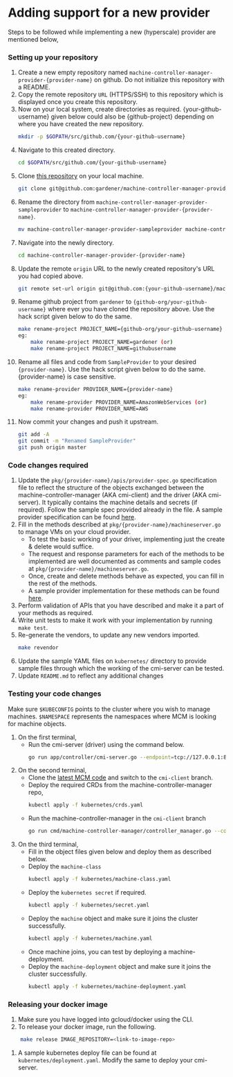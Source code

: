 # Adding support for a new provider

Steps to be followed while implementing a new (hyperscale) provider are mentioned below,

### Setting up your repository

1. Create a new empty repository named `machine-controller-manager-provider-{provider-name}` on github. Do not initialize this repository with a README.
1. Copy the remote repository `URL` (HTTPS/SSH) to this repository which is displayed once you create this repository.
1. Now on your local system, create directories as required. {your-github-username} given below could also be {github-project} depending on where you have created the new repository.
    ```bash
    mkdir -p $GOPATH/src/github.com/{your-github-username}
    ```
1. Navigate to this created directory.
    ```bash
    cd $GOPATH/src/github.com/{your-github-username}
    ```
1. Clone [this repository](https://github.com/gardener/machine-controller-manager-provider-sampleprovider) on your local machine.
    ```bash
    git clone git@github.com:gardener/machine-controller-manager-provider-sampleprovider.git
    ```
1. Rename the directory from `machine-controller-manager-provider-sampleprovider` to `machine-controller-manager-provider-{provider-name}`.
    ```bash
    mv machine-controller-manager-provider-sampleprovider machine-controller-manager-provider-{provider-name}
    ```
1. Navigate into the newly directory.
    ```bash
    cd machine-controller-manager-provider-{provider-name}
    ```
1. Update the remote `origin` URL to the newly created repository's URL you had copied above.
    ```bash
    git remote set-url origin git@github.com:{your-github-username}/machine-controller-manager-provider-{provider-name}.git
    ```
1. Rename github project from `gardener` to `{github-org/your-github-username}` where ever you have cloned the repository above. Use the hack script given below to do the same.
    ```bash
    make rename-project PROJECT_NAME={github-org/your-github-username}
    eg:
        make rename-project PROJECT_NAME=gardener (or)
        make rename-project PROJECT_NAME=githubusername
    ```
1. Rename all files and code from `SampleProvider` to your desired `{provider-name}`. Use the hack script given below to do the same. {provider-name} is case sensitive.
    ```bash
    make rename-provider PROVIDER_NAME={provider-name}
    eg:
        make rename-provider PROVIDER_NAME=AmazonWebServices (or)
        make rename-provider PROVIDER_NAME=AWS
    ```
1. Now commit your changes and push it upstream.
    ```bash
    git add -A
    git commit -m "Renamed SampleProvider"
    git push origin master
    ```

### Code changes required

1. Update the `pkg/{provider-name}/apis/provider-spec.go` specification file to reflect the structure of the objects exchanged between the machine-controller-manager (AKA cmi-client) and the driver (AKA cmi-server). It typically contains the machine details and secrets (if required). Follow the sample spec provided already in the file. A sample provider specification can be found [here](https://github.com/prashanth26/machine-controller-manager-provider-gcp/blob/master/pkg/gcp/apis/provider-spec.go).
1. Fill in the methods described at `pkg/{provider-name}/machineserver.go` to manage VMs on your cloud provider.
    - To test the basic working of your driver, implementing just the create & delete would suffice.
    - The request and response parameters for each of the methods to be implemented are well documented as comments and sample codes at `pkg/{provider-name}/machineserver.go`.
    - Once, create and delete methods behave as expected, you can fill in the rest of the methods.
    - A sample provider implementation for these methods can be found [here](https://github.com/prashanth26/machine-controller-manager-provider-gcp/blob/master/pkg/gcp/machineserver.go).
1. Perform validation of APIs that you have described and make it a part of your methods as required.
1. Write unit tests to make it work with your implementation by running `make test`.
1. Re-generate the vendors, to update any new vendors imported.
    ```bash
    make revendor
    ```
1. Update the sample YAML files on `kubernetes/` directory to provide sample files through which the working of the cmi-server can be tested.
1. Update `README.md` to reflect any additional changes

### Testing your code changes

Make sure `$KUBECONFIG` points to the cluster where you wish to manage machines. `$NAMESPACE` represents the namespaces where MCM is looking for machine objects.

1. On the first terminal,
    - Run the cmi-server (driver) using the command below.
        ```bash
        go run app/controller/cmi-server.go --endpoint=tcp://127.0.0.1:8080
        ```
1. On the second terminal,
    - Clone the [latest MCM code](https://github.com/gardener/machine-controller-manager/tree/cmi-client) and switch to the `cmi-client` branch.
    - Deploy the required CRDs from the machine-controller-manager repo,
        ```bash
        kubectl apply -f kubernetes/crds.yaml
        ```
    - Run the machine-controller-manager in the `cmi-client` branch
        ```bash
        go run cmd/machine-controller-manager/controller_manager.go --control-kubeconfig=$KUBECONFIG --target-kubeconfig=$KUBECONFIG --namespace=$NAMESPACE
        ```
1. On the third terminal,
    - Fill in the object files given below and deploy them as described below.
    - Deploy the `machine-class`
        ```bash
        kubectl apply -f kubernetes/machine-class.yaml
        ```
    - Deploy the `kubernetes secret` if required.
        ```bash
        kubectl apply -f kubernetes/secret.yaml
        ```
    - Deploy the `machine` object and make sure it joins the cluster successfully.
        ```bash
        kubectl apply -f kubernetes/machine.yaml
        ```
    - Once machine joins, you can test by deploying a machine-deployment.
    - Deploy the `machine-deployment` object and make sure it joins the cluster successfully.
        ```bash
        kubectl apply -f kubernetes/machine-deployment.yaml

### Releasing your docker image

1. Make sure you have logged into gcloud/docker using the CLI.
1. To release your docker image, run the following.
```bash
    make release IMAGE_REPOSITORY=<link-to-image-repo>
```
1. A sample kubernetes deploy file can be found at `kubernetes/deployment.yaml`. Modify the same to deploy your cmi-server.
